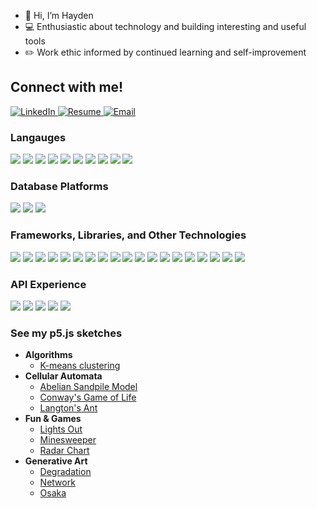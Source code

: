 - 👋 Hi, I’m Hayden
- 💻 Enthusiastic about technology and building interesting and useful tools
- ✏️ Work ethic informed by continued learning and self-improvement

## Connect with me!

<div>
  <a href="https://www.linkedin.com/in/jhhend/">
    <img src="https://img.shields.io/badge/linkedin-%230077B5.svg?style=for-the-badge&logo=linkedin&logoColor=white" alt="LinkedIn"/>
  </a>
  <a href="https://jhhend.github.io/resume">
    <img src="https://custom-icon-badges.demolab.com/badge/-Resume-%230077B5?style=for-the-badge&logoColor=white&logo=repo" alt="Resume"/>
  </a>
  <a href="mailto:jhayhend@gmail.com">
    <img src="https://custom-icon-badges.demolab.com/badge/-Email-%230077B5?style=for-the-badge&logoColor=white&logo=mail" alt="Email"/>
  </a>
</div>

### Langauges 

![](https://img.shields.io/badge/C-A8B9CC?logo=c&logoColor=fff&labelColor=555)
![](https://img.shields.io/badge/C++-00599C?logo=cplusplus&logoColor=fff&labelColor=555)
![](https://img.shields.io/badge/CSS3-1572B6?logo=css3&logoColor=fff&labelColor=555)
![](https://img.shields.io/badge/GML-000000?logo=gamemaker&logoColor=fff&labelColor=555)
![](https://img.shields.io/badge/HTML5-E34F26?logo=html5&logoColor=fff&labelColor=555)
![](https://img.shields.io/badge/JavaScript-F7DF1E?logo=javascript&logoColor=fff&labelColor=555)
![](https://img.shields.io/badge/PHP-777BB4?logo=php&logoColor=fff&labelColor=555)
![](https://img.shields.io/badge/Python-3776AB?logo=python&logoColor=fff&labelColor=555)
![](https://img.shields.io/badge/R-276DC3?logo=r&logoColor=fff&labelColor=555)
![](https://img.shields.io/badge/Racket-9F1D20?logo=racket&logoColor=fff&labelColor=555)



### Database Platforms
![](https://img.shields.io/badge/MariaDB-003545?logo=mariadb&logoColor=fff&labelColor=555)
![](https://img.shields.io/badge/MySQL-4479A1?logo=mysql&logoColor=fff&labelColor=555)
![](https://img.shields.io/badge/MongoDB-47A248?logo=mongodb&logoColor=fff&labelColor=555)

### Frameworks, Libraries, and Other Technologies

![](https://img.shields.io/badge/Axios-5A29E4?logo=axios&logoColor=fff&labelColor=555)
![](https://img.shields.io/badge/Bootstrap-7952B3?logo=bootstrap&logoColor=fff&labelColor=555)
![](https://img.shields.io/badge/D3.js-F9A03C?logo=d3.js&logoColor=fff&labelColor=555)
![](https://img.shields.io/badge/GameMaker-000000?logo=gamemaker&logoColor=fff&labelColor=555)
![](https://img.shields.io/badge/Gutenberg-000000?logo=gutenberg&logoColor=fff&labelColor=555)
![](https://img.shields.io/badge/Keras-D00000?logo=keras&logoColor=fff&labelColor=555)
![](https://img.shields.io/badge/MUI-007FFF?logo=mui&logoColor=fff&labelColor=555)
![](https://img.shields.io/badge/Node.js-339933?logo=node.js&logoColor=fff&labelColor=555)
![](https://img.shields.io/badge/npm-CB3837?logo=npm&logoColor=fff&labelColor=555)
![](https://img.shields.io/badge/NumPy-013243?logo=numpy&logoColor=fff&labelColor=555)
![](https://img.shields.io/badge/Preact-673AB8?logo=preact&logoColor=fff&labelColor=555)
![](https://img.shields.io/badge/p5.js-ED225D?logo=p5.js&logoColor=fff&labelColor=555)
![](https://img.shields.io/badge/Qt-41CD52?logo=qt&logoColor=fff&labelColor=555)
![](https://img.shields.io/badge/React-61DAFB?logo=react&logoColor=fff&labelColor=555)
![](https://img.shields.io/badge/Sass-CC6699?logo=sass&logoColor=fff&labelColor=555)
![](https://img.shields.io/badge/TensorFlow-FF6F00?logo=tensorflow&logoColor=fff&labelColor=555)
![](https://img.shields.io/badge/Three.js-000000?logo=three.js&logoColor=fff&labelColor=555)
![](https://img.shields.io/badge/WooCommerce-96588A?logo=woocommerce&logoColor=fff&labelColor=555)
![](https://img.shields.io/badge/Wordpress-21759B?logo=wordpress&logoColor=fff&labelColor=555)

### API Experience

![](https://img.shields.io/badge/Cloudflare-F38020?logo=cloudflare&logoColor=fff&labelColor=555)
![](https://img.shields.io/badge/Google%20Analytics%204-E37400?logo=googleanalytics&logoColor=fff&labelColor=555)
![](https://img.shields.io/badge/Google%20My%20Business-4285F4?logo=googlemybusiness&logoColor=fff&labelColor=555)
![](https://img.shields.io/badge/Spotify-1DB954?logo=spotify&logoColor=fff&labelColor=555)
![](https://img.shields.io/badge/Youtube-FF0000?logo=youtube&logoColor=fff&labelColor=555)


### See my p5.js sketches

<ul>
  <li> <b> Algorithms </b>
    <ul>
      <li> <a href="https://jhhend.github.io/p5js-kmeans"> K-means clustering </a> </li>
    </ul>
  </li>
  
  <li> <b> Cellular Automata </b>
    <ul>
      <li> <a href="https://jhhend.github.io/p5js-abelian-sandpile"> Abelian Sandpile Model </a> </li>
      <li> <a href="https://jhhend.github.io/p5js-game-of-life"> Conway's Game of Life </a> </li>
      <li> <a href=https://jhhend.github.io/p5js-langtons-ant> Langton's Ant </a> </li>
    </ul>
  </li>
  
  <li> <b> Fun & Games </b>
    <ul>
      <li> <a href="https://jhhend.github.io/p5js-lights-out/"> Lights Out </a> </li>
      <li> <a href="https://jhhend.github.io/p5js-minesweeper/"> Minesweeper </a> </li>
      <li> <a href="https://jhhend.github.io/p5js-radar-chart"> Radar Chart </a> </li>  
    </ul>
  </li>
  
  <li> <b> Generative Art </b>
    <ul>
      <li> <a href="https://jhhend.github.io/p5js-degradation"> Degradation </a></li>
      <li> <a href="https://jhhend.github.io/p5js-network"> Network </a></li>
      <li> <a href="https://jhhend.github.io/p5js-osaka"> Osaka </a> </li>
    </ul>
  </li>
  

</ul>

<!---
jhhend/jhhend is a ✨ special ✨ repository because its `README.md` (this file) appears on your GitHub profile.
You can click the Preview link to take a look at your changes.
- 👀 I’m interested in ...
- 🌱 I’m currently learning ...
- 💞️ I’m looking to collaborate on ...
- 📫 How to reach me ...
--->
